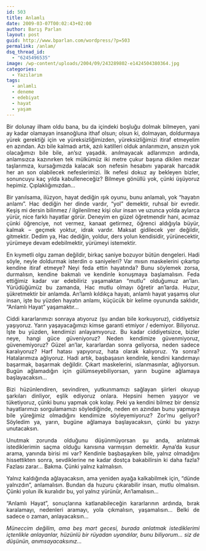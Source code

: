 ```yaml
---
id: 503
title: Anlamlı
date: 2009-03-07T00:02:43+02:00
author: Barış Parlan
layout: post
guid: http://www.bparlan.com/wordpress/?p=503
permalink: /anlam/
dsq_thread_id:
  - "6245496535"
image: /wp-content/uploads/2004/09/243289802-e1424504380364.jpg
categories:
  - Yazılarım
tags:
  - anlamlı
  - deneme
  - edebiyat
  - hayat
  - yaşam
---
```

<div class="ttr_start">
</div>

<p style="text-align: justify;">
  Bir dolunay ilham oldu bana, bu da içindeki boşluğu dolmak bilmeyen, yani ay kadar olamayan insanoğluna ithaf olsun; olsun ki, dolmayan, doldurmaya yürek gerektiği için ve yüreksizliğimizden, yüreksizliğimizi itiraf etmeyelim en azından. Azı bile kalmadı artık, azılı katilleri olduk anılarımızın, ansızın yok olacağımızı bile bile, an&#8217;sız yaşadık. anılmayacak adlarımızın ardında, anlamsızca kazınırken tek mülkümüz iki metre çukur başına dikilen mezar taşlarımıza, kursağımızda kalacak son nefesin hesabını yaparak harcadık her an son olabilecek nefeslerimizi. İlk nefesi dokuz ay bekleyen bizler, sonuncuyu kaç yılda kabulleneceğiz? Bilmeye gönüllü yok, çünki üşüyoruz hepimiz. Çıplaklığımızdan&#8230;
</p>

<p style="text-align: justify;">
  Bir yanılsama, ilüzyon, hayat dediğin ışık oyunu, bunu anlamalı, yok &#8220;hayatın anlamı&#8221;. Hac dediğin her dinde vardır, &#8220;yol&#8221; demektir, ruhsal bir evredir. Keşiş mi dersin bilinmez / ilgilenilmez kişi olur insan ve uzunca yolda aylarca yürür, nice farklı hayatlar görür. Deneyim en güzel öğretmendir hani, acımaz çünki öğrenciye, not vermez, kanaat getirmez, öğrenci aldığıyla büyür, kalmak &#8211; geçmek yoktur, idrak vardır. Maksat gidilecek yer değildir, gitmektir. Dedim ya, Hac dediğin, yoldur, ders yolun kendisidir, yürünecektir, yürümeye devam edebilmektir, yürümeyi istemektir.
</p>

<p style="text-align: justify;">
  En kıymetli olgu zaman değildir, birkaç saniye bozuyor bütün dengeleri. Hadi söyle, neyle doldurmak isterdin o saniyeleri? Var mısın maskelerini çıkartıp kendine itiraf etmeye? Neyi feda ettin hayatında? Bunu söylemek zorsa, durmalısın, kendine bakmalı ve kendinle konuşmaya başlamalısın. Feda ettiğimiz kadar var edebiliriz yaşamaktan &#8220;mutlu&#8221; olduğumuz an&#8217;ları. Yürüdüğümüz bu zamanda, Hac mutlu olmayı öğretir an&#8217;larda. Huzur, şükretmektir bir anlamda. An&#8217;lamlı kıldıkça hayatı, anlamlı hayat yaşamış olur insan, işte bu yüzden hayatın anlamı, küçücük bir kelime oyununda saklıdır, &#8220;Anlamlı Hayat&#8221; yaşamaktır&#8230;
</p>

<p style="text-align: justify;">
  Ciddi kararlarımızı sonraya atıyoruz (şu andan bile korkuyoruz), ciddiyetsiz yaşıyoruz. Yarın yaşayacağımızı kimse garanti etmiyor / edemiyor. Biliyoruz. İşte bu yüzden, kendimizi anlayamıyoruz. Bu kadar ciddiyetsizce, bizler neye, hangi güce güveniyoruz? Neden kendimize güvenmiyoruz, güvenemiyoruz? Güzel an&#8217;lar, kararlardan sonra geliyorsa, neden sadece karalıyoruz? Harf hatası yapıyoruz, hata olarak kalıyoruz. Ya sonra? Hatalarımıza ağlıyoruz. Hadi artık, başbaşasın kendinle, kendini kandırmayı başarmak, başarmak değildir. Çıkart maskelerini, ıslanmasınlar, ağlıyorsun. Bugün ağlamadığın için gülümseyebiliyorsan, yarın bugüne ağlamaya başlayacaksın&#8230;
</p>

<p style="text-align: justify;">
  Bizi hüzünlendiren, sevindiren, yutkunmamızı sağlayan şiirleri okuyup şarkıları dinliyor, eşlik ediyoruz onlara. Hepsini hemen yaşıyor ve tüketiyoruz, çünki bunu yapmak çok kolay. Peki ya kendini bilmez bir densiz hayatlarımızı sorgulamamızı söylediğinde, neden en azından bunu yapmaya bile yüreğimiz olmadığını kendimize söyleyemiyoruz? Zor&#8217;mu geliyor? Söyledim ya, yarın, bugüne ağlamaya başlayacaksın, çünki bu yazıyı unutacaksın.
</p>

<p style="text-align: justify;">
  Unutmak zorunda olduğunu düşünmüyorsan şu anda, anlatmak istediklerimin saçma olduğu kanısına varmışsın demektir. Ayna&#8217;da kusur arama, yanında birisi mi var? Kendinle başbaşayken bile, yalnız olmadığını hissettikten sonra, sevdiklerine ne kadar dostça bakabilirsin ki daha fazla? Fazlası zarar&#8230; Bakma. Çünki yalnız kalmalısın.
</p>

<p style="text-align: justify;">
  Yalnız kaldığında ağlayacaksın, ama yeniden ayağa kalkabilmek için, &#8220;dünde yalnızdın&#8221;, anlamalısın. Bundan da huzuru çıkarabilir insan, mutlu olmalısın. Çünki yolun ilk kuralıdır bu, yol yalnız yürünür, An&#8217;lamalısın&#8230;
</p>

<p style="text-align: justify;">
  &#8220;Anlamlı Hayat&#8221;, sonuçlarına katlanabileceğin kararlarının ardında, bırak karalamayı, nedenleri aramayı, yola çıkmalısın, yaşamalısın&#8230; Belki de sadece o zaman, anlayacaksın&#8230;
</p>

<p style="text-align: justify;">
  <em>Müneccim değilim, ama beş mart gecesi, burada anlatmak istediklerimi içtenlikle anlayanlar, hüzünlü bir rüyadan uyandılar, bunu biliyorum&#8230; siz de düşünün, anımsayacaksınız&#8230;</em>
</p>

<div class="ttr_end">
</div>